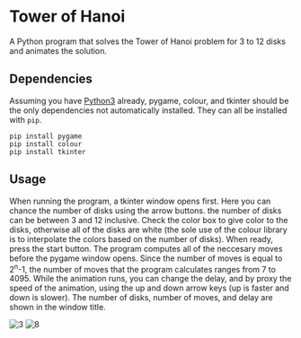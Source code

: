 # Tower of Hanoi
A Python program that solves the Tower of Hanoi problem for 3 to 12 disks and animates the solution.

## Dependencies
Assuming you have [Python3](https://www.python.org/downloads/) already, pygame, colour, and tkinter should be the only dependencies not automatically installed. They can all be installed with `pip`.
```
pip install pygame
pip install colour
pip install tkinter
```
## Usage
When running the program, a tkinter window opens first. Here you can chance the number of disks using the arrow buttons. the number of disks can be between 3 and 12 inclusive. Check the color box to give color to the disks, otherwise all of the disks are white (the sole use of the colour library is to interpolate the colors based on the number of disks). When ready, press the start button. The program computes all of the neccesary moves before the pygame window opens. Since the number of moves is equal to 2<sup>n</sup>-1, the number of moves that the program calculates ranges from 7 to 4095. While the animation runs, you can change the delay, and by proxy the speed of the animation, using the up and down arrow keys (up is faster and down is slower). The number of disks, number of moves, and delay are shown in the window title.

![3](https://user-images.githubusercontent.com/68828123/184267345-77f41ce0-db6b-49ea-9a12-231ceb26e5cf.gif)
![8](https://user-images.githubusercontent.com/68828123/184267351-d451df8c-2c5e-4eaf-adc8-7d45b01086dd.gif)

